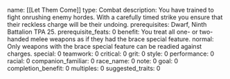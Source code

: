 name: [[Let Them Come]]
type: Combat
description: You have trained to fight onrushing enemy hordes. With a carefully timed strike you ensure that their reckless charge will be their undoing.
prerequisites: Dwarf, Ninth Battalion TPA 25.
prerequisite_feats: 0
benefit: You treat all one- or two-handed melee weapons as if they had the brace special feature.
normal: Only weapons with the brace special feature can be readied against charges.
special: 0
teamwork: 0
critical: 0
grit: 0
style: 0
performance: 0
racial: 0
companion_familiar: 0
race_name: 0
note: 0
goal: 0
completion_benefit: 0
multiples: 0
suggested_traits: 0
